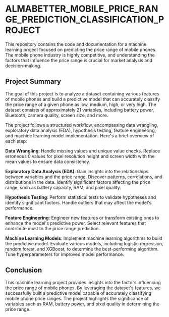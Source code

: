 # ALMABETTER_MOBILE_PRICE_RANGE_PREDICTION_CLASSIFICATION_PROJECT


This repository contains the code and documentation for a machine learning project focused on predicting the price range of mobile phones. The mobile phone industry is highly competitive, and understanding the factors that influence the price range is crucial for market analysis and decision-making.

## **Project Summary**
The goal of this project is to analyze a dataset containing various features of mobile phones and build a predictive model that can accurately classify the price range of a given phone as low, medium, high, or very high. The dataset consists of approximately 21 variables, including battery power, Bluetooth, camera quality, screen size, and more.

The project follows a structured workflow, encompassing data wrangling, exploratory data analysis (EDA), hypothesis testing, feature engineering, and machine learning model implementation. Here's a brief overview of each step:

**Data Wrangling**: Handle missing values and unique value checks. Replace erroneous 0 values for pixel resolution height and screen width with the mean values to ensure data consistency.

**Exploratory Data Analysis (EDA)**: Gain insights into the relationships between variables and the price range. Discover patterns, correlations, and distributions in the data. Identify significant factors affecting the price range, such as battery capacity, RAM, and pixel quality.

**Hypothesis Testing**: Perform statistical tests to validate hypotheses and identify significant factors. Handle outliers that may affect the model's performance.

**Feature Engineering**: Engineer new features or transform existing ones to enhance the model's predictive power. Select relevant features that contribute most to the price range prediction.

**Machine Learning Models**: Implement machine learning algorithms to build the predictive model. Evaluate various models, including logistic regression, random forest, and XGBoost, to determine the best-performing algorithm. Tune hyperparameters for improved model performance.

## **Conclusion**
This machine learning project provides insights into the factors influencing the price range of mobile phones. By leveraging the dataset's features, we successfully built a predictive model capable of accurately classifying mobile phone price ranges. The project highlights the significance of variables such as RAM, battery power, and pixel quality in determining the price range.
